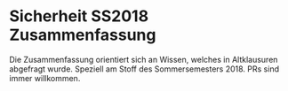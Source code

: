 # Sicherheit SS2018 Zusammenfassung
Die Zusammenfassung orientiert sich an Wissen, welches in Altklausuren abgefragt wurde. Speziell am Stoff des Sommersemesters 2018.
PRs sind immer willkommen.
